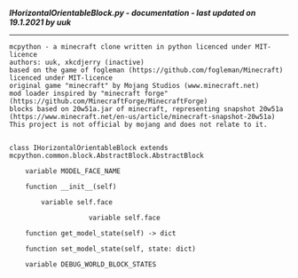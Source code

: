 ***IHorizontalOrientableBlock.py - documentation - last updated on 19.1.2021 by uuk***
___

    mcpython - a minecraft clone written in python licenced under MIT-licence
    authors: uuk, xkcdjerry (inactive)
    based on the game of fogleman (https://github.com/fogleman/Minecraft) licenced under MIT-licence
    original game "minecraft" by Mojang Studios (www.minecraft.net)
    mod loader inspired by "minecraft forge" (https://github.com/MinecraftForge/MinecraftForge)
    blocks based on 20w51a.jar of minecraft, representing snapshot 20w51a
    (https://www.minecraft.net/en-us/article/minecraft-snapshot-20w51a)
    This project is not official by mojang and does not relate to it.


    class IHorizontalOrientableBlock extends mcpython.common.block.AbstractBlock.AbstractBlock

        variable MODEL_FACE_NAME

        function __init__(self)

            variable self.face

                        variable self.face

        function get_model_state(self) -> dict

        function set_model_state(self, state: dict)

        variable DEBUG_WORLD_BLOCK_STATES